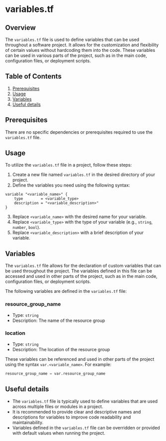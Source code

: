 # variables.tf
## Overview
The `variables.tf` file is used to define variables that can be used throughout a software project. It allows for the customization and flexibility of certain values without hardcoding them into the code. These variables can be used in various parts of the project, such as in the main code, configuration files, or deployment scripts.

## Table of Contents
1. [Prerequisites](#prerequisites)
2. [Usage](#usage)
3. [Variables](#variables)
4. [Useful details](#properties)

## Prerequisites
There are no specific dependencies or prerequisites required to use the `variables.tf` file.

## Usage
To utilize the `variables.tf` file in a project, follow these steps:
1. Create a new file named `variables.tf` in the desired directory of your project.
2. Define the variables you need using the following syntax:
```
variable "<variable_name>" {
    type        = <variable_type>
    description = "<variable_description>"
}
```
3. Replace `<variable_name>` with the desired name for your variable.
4. Replace `<variable_type>` with the type of your variable (e.g., `string`, `number`, `bool`).
5. Replace `<variable_description>` with a brief description of your variable.

## Variables
The `variables.tf` file allows for the declaration of custom variables that can be used throughout the project. The variables defined in this file can be accessed and used in other parts of the project, such as in the main code, configuration files, or deployment scripts.

The following variables are defined in the `variables.tf` file:

### resource_group_name
- Type: `string`
- Description: The name of the resource group

### location
- Type: `string`
- Description: The location of the resource group

These variables can be referenced and used in other parts of the project using the syntax `var.<variable_name>`. For example:
```python
resource_group_name = var.resource_group_name
```

## Useful details
- The `variables.tf` file is typically used to define variables that are used across multiple files or modules in a project.
- It is recommended to provide clear and descriptive names and descriptions for variables to improve code readability and maintainability.
- Variables defined in the `variables.tf` file can be overridden or provided with default values when running the project.